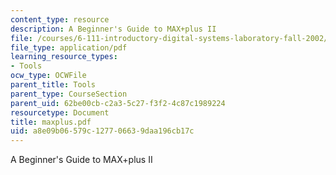 ```yaml
---
content_type: resource
description: A Beginner's Guide to MAX+plus II
file: /courses/6-111-introductory-digital-systems-laboratory-fall-2002/a8e09b06579c127706639daa196cb17c_maxplus.pdf
file_type: application/pdf
learning_resource_types:
- Tools
ocw_type: OCWFile
parent_title: Tools
parent_type: CourseSection
parent_uid: 62be00cb-c2a3-5c27-f3f2-4c87c1989224
resourcetype: Document
title: maxplus.pdf
uid: a8e09b06-579c-1277-0663-9daa196cb17c
---
```

A Beginner's Guide to MAX+plus II

